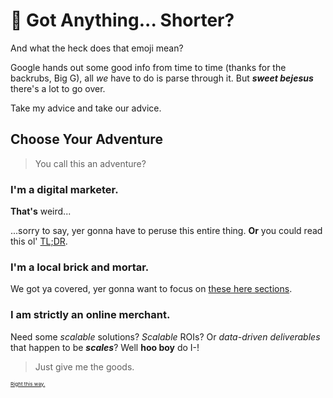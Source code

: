 # 🔰 Got Anything... Shorter?

And what the heck does that emoji mean?

Google hands out some good info from time to time (thanks for the backrubs, Big G), all *we* have to do is parse through it. But **_sweet bejesus_** there's a lot to go over.

Take my advice and take our advice.

## Choose Your Adventure

> You call this an adventure?

### I'm a digital marketer.

**That's** weird...

...sorry to say, yer gonna have to peruse this entire thing. **Or** you could read this ol' [TL;DR]().

### I'm a local brick and mortar.

We got ya covered, yer gonna want to focus on [these here sections]().

### I am strictly an online merchant.

Need some *scalable* solutions? *Scalable* ROIs? Or *data-driven deliverables* that happen to be **_scales_**? Well **hoo boy** do I-!

> Just give me the goods.

<small><small><small>[Right this way.]()</small></small></small>